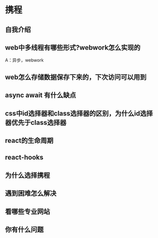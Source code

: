 # 携程  
## 自我介绍
## web中多线程有哪些形式?webwork怎么实现的    
A：异步，webwork   
## web怎么存储数据保存下来的，下次访问可以用到  
## async await 有什么缺点  
## css中id选择器和class选择器的区别，为什么id选择器优先于class选择器  
## react的生命周期  
## react-hooks  
## 为什么选择携程  
## 遇到困难怎么解决  
## 看哪些专业网站  
## 你有什么问题  
